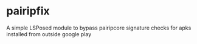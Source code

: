 # pairipfix
A simple LSPosed module to bypass pairipcore signature checks for apks installed from outside google play
